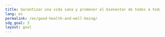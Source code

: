 ```yaml
---
title: Garantizar una vida sana y promover el bienestar de todos a todas las edades
lang: es
permalink: /es/good-health-and-well-being/
sdg_goal: 3
layout: goal
---
```


